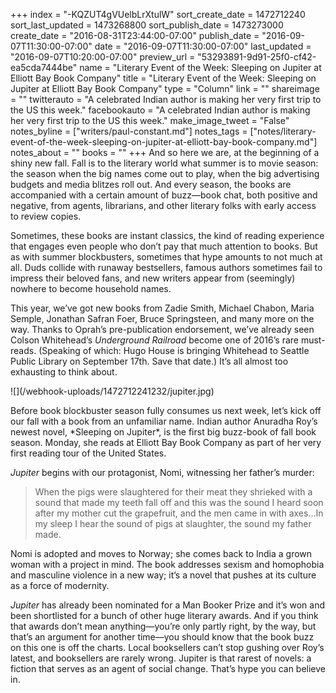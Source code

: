 +++
index = "-KQZUT4gVUelbLrXtulW"
sort_create_date = 1472712240
sort_last_updated = 1473268800
sort_publish_date = 1473273000
create_date = "2016-08-31T23:44:00-07:00"
publish_date = "2016-09-07T11:30:00-07:00"
date = "2016-09-07T11:30:00-07:00"
last_updated = "2016-09-07T10:20:00-07:00"
preview_url = "53293891-9d91-25f0-cf42-ea5cda7444be"
name = "Literary Event of the Week: Sleeping on Jupiter at Elliott Bay Book Company"
title = "Literary Event of the Week: Sleeping on Jupiter at Elliott Bay Book Company"
type = "Column"
link = ""
shareimage = ""
twitterauto = "A celebrated Indian author is making her very first trip to the US this week."
facebookauto = "A celebrated Indian author is making her very first trip to the US this week."
make_image_tweet = "False"
notes_byline = ["writers/paul-constant.md"]
notes_tags = ["notes/literary-event-of-the-week-sleeping-on-jupiter-at-elliott-bay-book-company.md"]
notes_about = ""
books = ""
+++
And so here we are, at the beginning of a shiny new fall. Fall is to the literary world what summer is to movie season: the season when the big names come out to play, when the big advertising budgets and media blitzes roll out. And every season, the books are accompanied with a certain amount of buzz—book chat, both positive and negative, from agents, librarians, and other literary folks with early access to review copies. 

Sometimes, these books are instant classics, the kind of reading experience that engages even people who don’t pay that much attention to books. But as with summer blockbusters, sometimes that hype amounts to not much at all. Duds collide with runaway bestsellers, famous authors sometimes fail to impress their beloved fans, and new writers appear from (seemingly) nowhere to become household names.

This year, we’ve got new books from Zadie Smith, Michael Chabon, Maria Semple, Jonathan Safran Foer, Bruce Springsteen, and many more on the way. Thanks to Oprah’s pre-publication endorsement, we’ve already seen Colson Whitehead’s *Underground Railroad* become one of 2016’s rare must-reads. (Speaking of which: Hugo House is bringing Whitehead to Seattle Public Library on September 17th. Save that date.) It’s all almost too exhausting to think about.

<p class="image-left">![](/webhook-uploads/1472712241232/jupiter.jpg)</p>Before book blockbuster season fully consumes us next week, let’s kick off our fall with a book from an unfamiliar name. Indian author Anuradha Roy’s newest novel, *Sleeping on Jupiter*, is the first big buzz-book of fall book season. Monday, she reads at Elliott Bay Book Company as part of her very first reading tour of the United States. 

*Jupiter* begins with our protagonist, Nomi, witnessing her father’s murder:

<blockquote>When the pigs were slaughtered for their meat they shrieked with a sound that made my teeth fall off and this was the sound I heard soon after my mother cut the grapefruit, and the men came in with axes…In my sleep I hear the sound of pigs at slaughter, the sound my father made.</blockquote>

Nomi is adopted and moves to Norway; she comes back to India a grown woman with a project in mind. The book addresses sexism and homophobia and masculine violence in a new way; it’s a novel that pushes at its culture as a force of modernity.

*Jupiter* has already been nominated for a Man Booker Prize and it’s won and been shortlisted for a bunch of other huge literary awards. And if you think that awards don’t mean anything—you’re only partly right, by the way, but that’s an argument for another time—you should know that the book buzz on this one is off the charts. Local booksellers can’t stop gushing over Roy’s latest, and booksellers are rarely wrong. Jupiter is that rarest of novels: a fiction that serves as an agent of social change. That’s hype you can believe in.

 

